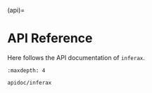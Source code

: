 (api)=

# API Reference

Here follows the API documentation of ``inferax``.

```{toctree}
:maxdepth: 4

apidoc/inferax
```
